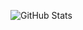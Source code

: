 ![GitHub Stats](https://github-readme-stats.vercel.app/api?username=orlova-e&theme=merko&count_private=true&show_icons=true&hide_title=true&include_all_commits=true)
